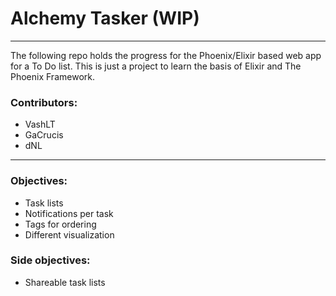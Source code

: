 # Alchemy Tasker (WIP)

---

The following repo holds the progress for the Phoenix/Elixir based web app for a To Do list. 
This is just a project to learn the basis of Elixir and The Phoenix Framework. 

### Contributors:

- VashLT
- GaCrucis
- dNL

---

### Objectives:
- Task lists
- Notifications per task 
- Tags for ordering
- Different visualization 

### Side objectives:
- Shareable task lists
